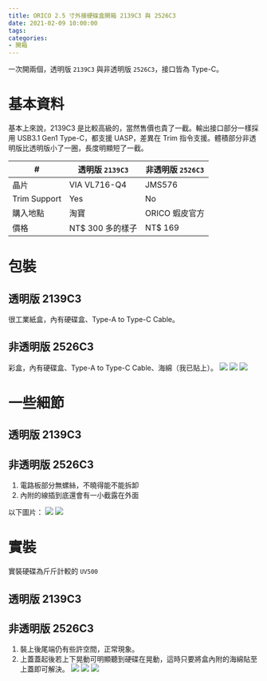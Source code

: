 ```yaml
---
title: ORICO 2.5 寸外接硬碟盒開箱 2139C3 與 2526C3
date: 2021-02-09 10:00:00
tags:
categories:
- 開箱
---
```

一次開兩個，透明版 `2139C3` 與非透明版 `2526C3`，接口皆為 Type-C。
<!--more-->
# 基本資料
基本上來說，2139C3 是比較高級的，當然售價也貴了一截。輸出接口部分一樣採用 USB3.1 Gen1 Type-C，都支援 UASP，差異在 Trim 指令支援。體積部分非透明版比透明版小了一圈，長度明顯短了一截。

| #      | 透明版 `2139C3` | 非透明版 `2526C3` |
|-|-|-|
| 晶片  | VIA VL716-Q4 | JMS576 |
| Trim Support | Yes | No |
| 購入地點 | 淘寶 | ORICO 蝦皮官方 |
| 價格 | NT$ 300 多的樣子 | NT$ 169 |

# 包裝
## 透明版 2139C3
很工業紙盒，內有硬碟盒、Type-A to Type-C Cable。

## 非透明版 2526C3
彩盒，內有硬碟盒、Type-A to Type-C Cable、海綿（我已貼上）。
![](https://bn1302files.storage.live.com/y4mgC-dOQqnMCFJHTt3KrbLf0CUwpqoAKfAVgFweo4EeZ8SYe_1aCEDoy8mgPtDRdTNp-svpUiApZtBoJZpOyL0eRbSMjcPg0uVl3vL6ipaZnvx3kyecsznPvJEbhyfZ2_YAijTIYIU_v_6VcDzWhJTWFMMBJGciAj7aJBnweJazZlTmvSWfjpjyLklbqIIuDtK?width=2000&height=1202&cropmode=none)
![](https://bn1302files.storage.live.com/y4moFFwZggij3ko06M1EQSsBLo2BuTBY4P1On9DaTUU3tp27sh83AP-Eo_Jacm9cqqzAmB0Cui23S-8s5d_2AbVc9hjGtM2l_5Wa7M9HvPEU6zBFd7c-QltaJQzp1G8ngBNl5XSWA-B0AZP3pCxl-kmKeGyH7r61hSE7vDXoIoRq79_WydzTpJ-fTv1vuQ3ATUF?width=2000&height=1500&cropmode=none)
![](https://bn1302files.storage.live.com/y4mdLGcavYHgNySM9P8p1ZAeZLzzHVemqwUEFAl_1yM2KXggWY4LUaDNwRsKlb9h5gjCz5KWbND_0H08RDVl1S1TLRFnn6eGTJKmIQcYaK430JLiEWk2Od3vGebCMFNQRwDg5Qyjq2XL1XgJzW3PHVbIodWX1vlKn_4QqpH2A7WiRLzqC-YObBTv6CTWswlKMmv?width=2000&height=1500&cropmode=none)

# 一些細節
## 透明版 2139C3

## 非透明版 2526C3
1. 電路板部分無螺絲，不曉得能不能拆卸
2. 內附的線插到底還會有一小截露在外面

以下圖片：
![](https://bn1302files.storage.live.com/y4mqa8Yf_a-a0smyR3Y0wyaoSlD2bnru1LjRtx8CP6JIESe0dJSTHtn6wrrpqsMQ59TPdtimaRQHmBK1ODr9b5lbDfChrp147q8T6UlF8QzecTTg_2DHnYesRuOFV6SNtk7-kKHwcSfrq7j_0Nmw7-eQsQ_MPspZQdVsvuCONHENeAlaw63Yqup_-C8RmPP0x-7?width=2000&height=1500&cropmode=none)
![](https://bn1302files.storage.live.com/y4mjTpQidnZlPUxMgslQFkr-Z32EkgQsgAVduJYJryMt3YHc7cRtU-cppPkSASuXWW0EiGJ9IcMO3TOt5ydwdV33N8vDYVb7QXtsyQYvBq5XQ3ixoMWZvzO9alex4q_LYJNk6mKmLDaAy-K5S0J9OddXYWhLUYuXpqaICzmFhhC8enF2u8zURxKfLXaygqMd1fL?width=2000&height=1500&cropmode=none)

# 實裝
實裝硬碟為斤斤計較的 `UV500`

## 透明版 2139C3

## 非透明版 2526C3
1. 裝上後尾端仍有些許空間，正常現象。
2. 上蓋蓋起後若上下晃動可明顯聽到硬碟在晃動，這時只要將盒內附的海綿貼至上蓋即可解決。
![](https://bn1302files.storage.live.com/y4m6fo15j0qwjnVYpEXBM5nDPdz_Lt4gZQZ3P3k2tf6_UxHrNK24etH1M4NOmbo4k50kYj2eALuZHUbKZjH-rbzkD9aSZkyidN_GkC9g-fV7aPjH8Dws1MxWCP6QBfDxyaGof0iK4e75CxcBokeWfVpyFNQ3s_JKvfac6Tm0DDFewvqtG9qfblSLUy5aWPh9kb5?width=2000&height=1500&cropmode=none)
![](https://bn1302files.storage.live.com/y4mMvx3whRXMMtXjbrl5yUzQDSVsjUQ1M6HkTro_bUcAXHlVvWWZuZQVYX5yjtmpLURE3SVWEvVdVKXCVainMQLmGEHrPqCKokeYMvdWefz_bI7mqPoAVy0Ln1L23bNwUIHRgnQJRUGVZyE4_pjssMotV07ULw1IEeq1CaNPeCW30gcSoBXVLVTPDKng6uhgD6u?width=739&height=366&cropmode=none)
![](https://bn1302files.storage.live.com/y4mte2X2oGgvwckutj1cPHWNvx1M4Qd7tQrYoKmaTiv4pWvPffuMzMsEjp0FQoseA3akjnD9DNPbI0G4zu1YLzPgnLedL7DsMtvJVUeOFUzOQqxboMN6uDtZYf_U6NVbTxRJfCdaGGIenUyN2loD0R9UuHXyjHck-BhDCpXRk3cvYEe11DEpLYmHt806Wlw5J0C?width=2074&height=1364&cropmode=none)